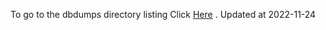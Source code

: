 To go to the dbdumps directory listing Click [Here](https://ipfs.io/ipfs/bafkreihgmhxax4iojfkomhjk3eudvtsgde5g37gyyhhna6dti6nxwk6j24) . Updated at 2022-11-24